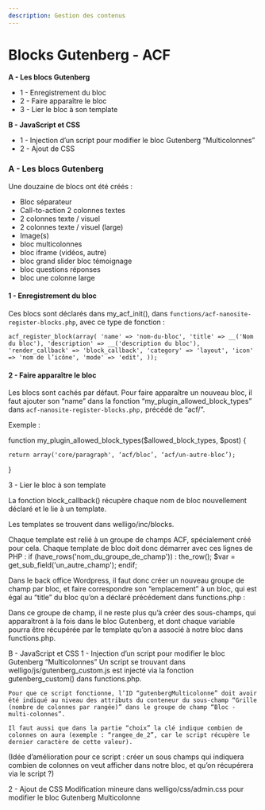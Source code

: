 ```yaml
---
description: Gestion des contenus
---
```


# Blocks Gutenberg - ACF

**A - Les blocs Gutenberg**&#x20;

* 1 - Enregistrement du bloc&#x20;
* 2 - Faire apparaître le bloc&#x20;
* 3 - Lier le bloc à son template&#x20;

**B - JavaScript et CSS**&#x20;

* 1 - Injection d’un script pour modifier le bloc Gutenberg “Multicolonnes”&#x20;
* 2 - Ajout de CSS

### A - Les blocs Gutenberg&#x20;

Une douzaine de blocs ont été créés :&#x20;

* Bloc séparateur&#x20;
* Call-to-action 2 colonnes textes&#x20;
* 2 colonnes texte / visuel&#x20;
* 2 colonnes texte / visuel (large)&#x20;
* Image(s)&#x20;
* bloc multicolonnes&#x20;
* bloc iframe (vidéos, autre)&#x20;
* bloc grand slider bloc témoignage&#x20;
* bloc questions réponses&#x20;
* bloc une colonne large&#x20;

#### 1 - Enregistrement du bloc&#x20;

Ces blocs sont déclarés dans my\_acf\_init(), dans `functions/acf-nanosite-register-blocks.php`, avec ce type de fonction :&#x20;

`acf_register_block(array( 'name' => 'nom-du-bloc', 'title' => __('Nom du bloc'), 'description' => __('description du bloc'), 'render_callback' => 'block_callback', 'category' => 'layout', 'icon' => 'nom de l’icône', 'mode' => 'edit', ));`

#### 2 - Faire apparaître le bloc&#x20;

Les blocs sont cachés par défaut. Pour faire apparaître un nouveau bloc, il faut ajouter son “name” dans la fonction “my\_plugin\_allowed\_block\_types” dans `acf-nanosite-register-blocks.php,` précédé de “acf/”.

Exemple :&#x20;

function my\_plugin\_allowed\_block\_types($allowed\_block\_types, $post) {

```
return array('core/paragraph', ‘acf/bloc’, ‘acf/un-autre-bloc’);
```

}&#x20;

3 - Lier le bloc à son template&#x20;

La fonction block\_callback() récupère chaque nom de bloc nouvellement déclaré et le lie à un template.

Les templates se trouvent dans welligo/inc/blocks.

Chaque template est relié à un groupe de champs ACF, spécialement créé pour cela. Chaque template de bloc doit donc démarrer avec ces lignes de PHP : if (have\_rows('nom\_du\_groupe\_de\_champ')) : the\_row(); $var = get\_sub\_field('un\_autre\_champ'); endif;

Dans le back office Wordpress, il faut donc créer un nouveau groupe de champ par bloc, et faire correspondre son “emplacement” à un bloc, qui est égal au “title” du bloc qu’on a déclaré précédement dans functions.php :

Dans ce groupe de champ, il ne reste plus qu’à créer des sous-champs, qui apparaîtront à la fois dans le bloc Gutenberg, et dont chaque variable pourra être récupérée par le template qu’on a associé à notre bloc dans functions.php.

B - JavaScript et CSS 1 - Injection d’un script pour modifier le bloc Gutenberg “Multicolonnes” Un script se trouvant dans welligo/js/gutenberg\_custom.js est injecté via la fonction gutenberg\_custom() dans functions.php.

```
Pour que ce script fonctionne, l’ID “gutenbergMulticolonne” doit avoir été indiqué au niveau des attributs du conteneur du sous-champ “Grille (nombre de colonnes par rangée)” dans le groupe de champ “Bloc - multi-colonnes”.

Il faut aussi que dans la partie “choix” la clé indique combien de colonnes on aura (exemple : “rangee_de_2”, car le script récupère le dernier caractère de cette valeur). 
```

(Idée d’amélioration pour ce script : créer un sous champs qui indiquera combien de colonnes on veut afficher dans notre bloc, et qu’on récupérera via le script ?)

2 - Ajout de CSS Modification mineure dans welligo/css/admin.css pour modifier le bloc Gutenberg Multicolonne
